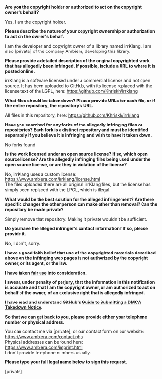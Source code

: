 **Are you the copyright holder or authorized to act on the copyright owner's behalf?**

Yes, I am the copyright holder.

**Please describe the nature of your copyright ownership or authorization to act on the owner's behalf.**

I am the developer and copyright owner of a library named irrKlang. I am also [private] of the company Ambiera, developing this library.

**Please provide a detailed description of the original copyrighted work that has allegedly been infringed. If possible, include a URL to where it is posted online.**

irrKlang is a software licensed under a commercial license and not open source. It has been uploaded to GitHub, with its license replaced with the license text of the LGPL, here: https://github.com/Khriskh/irrklang

**What files should be taken down? Please provide URLs for each file, or if the entire repository, the repository’s URL.**

All files in this repository, here: https://github.com/Khriskh/irrklang

**Have you searched for any forks of the allegedly infringing files or repositories? Each fork is a distinct repository and must be identified separately if you believe it is infringing and wish to have it taken down.**

No forks found

**Is the work licensed under an open source license? If so, which open source license? Are the allegedly infringing files being used under the open source license, or are they in violation of the license?**

No, irrKlang uses a custom license: https://www.ambiera.com/irrklang/license.html  
The files uploaded there are all original irrKlang files, but the license has simply been replaced with the LPGL, which is illegal.

**What would be the best solution for the alleged infringement? Are there specific changes the other person can make other than removal? Can the repository be made private?**

Simply remove that repository. Making it private wouldn't be sufficient.

**Do you have the alleged infringer’s contact information? If so, please provide it.**

No, I don't, sorry.

**I have a good faith belief that use of the copyrighted materials described above on the infringing web pages is not authorized by the copyright owner, or its agent, or the law.**

**I have taken <a href="https://www.lumendatabase.org/topics/22">fair use</a> into consideration.**

**I swear, under penalty of perjury, that the information in this notification is accurate and that I am the copyright owner, or am authorized to act on behalf of the owner, of an exclusive right that is allegedly infringed.**

**I have read and understand GitHub's <a href="https://help.github.com/articles/guide-to-submitting-a-dmca-takedown-notice/">Guide to Submitting a DMCA Takedown Notice</a>.**

**So that we can get back to you, please provide either your telephone number or physical address.**

You can contact me via [private], or our contact form on our website: https://www.ambiera.com/contact.php  
Physical addresses can be found here: https://www.ambiera.com/imprint.html  
I don't provide telephone numbers usually.

**Please type your full legal name below to sign this request.**

[private]
